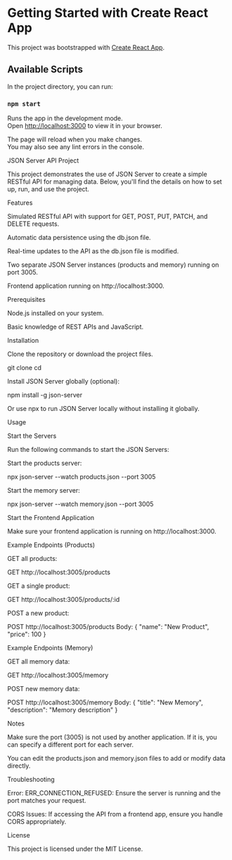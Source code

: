 # Getting Started with Create React App

This project was bootstrapped with [Create React App](https://github.com/facebook/create-react-app).

## Available Scripts

In the project directory, you can run:

### `npm start`

Runs the app in the development mode.\
Open [http://localhost:3000](http://localhost:3000) to view it in your browser.

The page will reload when you make changes.\
You may also see any lint errors in the console.

JSON Server API Project

This project demonstrates the use of JSON Server to create a simple RESTful API for managing data. Below, you'll find the details on how to set up, run, and use the project.

Features

Simulated RESTful API with support for GET, POST, PUT, PATCH, and DELETE requests.

Automatic data persistence using the db.json file.

Real-time updates to the API as the db.json file is modified.

Two separate JSON Server instances (products and memory) running on port 3005.

Frontend application running on http://localhost:3000.

Prerequisites

Node.js installed on your system.

Basic knowledge of REST APIs and JavaScript.

Installation

Clone the repository or download the project files.

git clone <repository-url>
cd <project-directory>

Install JSON Server globally (optional):

npm install -g json-server

Or use npx to run JSON Server locally without installing it globally.

Usage

Start the Servers

Run the following commands to start the JSON Servers:

Start the products server:

npx json-server --watch products.json --port 3005

Start the memory server:

npx json-server --watch memory.json --port 3005

Start the Frontend Application

Make sure your frontend application is running on http://localhost:3000.

Example Endpoints (Products)

GET all products:

GET http://localhost:3005/products

GET a single product:

GET http://localhost:3005/products/:id

POST a new product:

POST http://localhost:3005/products
Body: {
  "name": "New Product",
  "price": 100
}

Example Endpoints (Memory)

GET all memory data:

GET http://localhost:3005/memory

POST new memory data:

POST http://localhost:3005/memory
Body: {
  "title": "New Memory",
  "description": "Memory description"
}


Notes

Make sure the port (3005) is not used by another application. If it is, you can specify a different port for each server.

You can edit the products.json and memory.json files to add or modify data directly.

Troubleshooting

Error: ERR_CONNECTION_REFUSED: Ensure the server is running and the port matches your request.

CORS Issues: If accessing the API from a frontend app, ensure you handle CORS appropriately.

License

This project is licensed under the MIT License.
